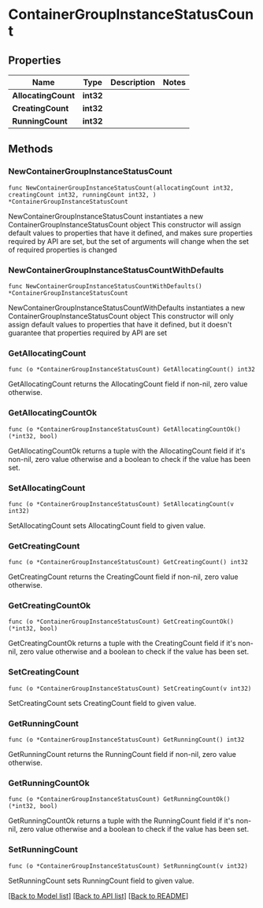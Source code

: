 # ContainerGroupInstanceStatusCount

## Properties

Name | Type | Description | Notes
------------ | ------------- | ------------- | -------------
**AllocatingCount** | **int32** |  | 
**CreatingCount** | **int32** |  | 
**RunningCount** | **int32** |  | 

## Methods

### NewContainerGroupInstanceStatusCount

`func NewContainerGroupInstanceStatusCount(allocatingCount int32, creatingCount int32, runningCount int32, ) *ContainerGroupInstanceStatusCount`

NewContainerGroupInstanceStatusCount instantiates a new ContainerGroupInstanceStatusCount object
This constructor will assign default values to properties that have it defined,
and makes sure properties required by API are set, but the set of arguments
will change when the set of required properties is changed

### NewContainerGroupInstanceStatusCountWithDefaults

`func NewContainerGroupInstanceStatusCountWithDefaults() *ContainerGroupInstanceStatusCount`

NewContainerGroupInstanceStatusCountWithDefaults instantiates a new ContainerGroupInstanceStatusCount object
This constructor will only assign default values to properties that have it defined,
but it doesn't guarantee that properties required by API are set

### GetAllocatingCount

`func (o *ContainerGroupInstanceStatusCount) GetAllocatingCount() int32`

GetAllocatingCount returns the AllocatingCount field if non-nil, zero value otherwise.

### GetAllocatingCountOk

`func (o *ContainerGroupInstanceStatusCount) GetAllocatingCountOk() (*int32, bool)`

GetAllocatingCountOk returns a tuple with the AllocatingCount field if it's non-nil, zero value otherwise
and a boolean to check if the value has been set.

### SetAllocatingCount

`func (o *ContainerGroupInstanceStatusCount) SetAllocatingCount(v int32)`

SetAllocatingCount sets AllocatingCount field to given value.


### GetCreatingCount

`func (o *ContainerGroupInstanceStatusCount) GetCreatingCount() int32`

GetCreatingCount returns the CreatingCount field if non-nil, zero value otherwise.

### GetCreatingCountOk

`func (o *ContainerGroupInstanceStatusCount) GetCreatingCountOk() (*int32, bool)`

GetCreatingCountOk returns a tuple with the CreatingCount field if it's non-nil, zero value otherwise
and a boolean to check if the value has been set.

### SetCreatingCount

`func (o *ContainerGroupInstanceStatusCount) SetCreatingCount(v int32)`

SetCreatingCount sets CreatingCount field to given value.


### GetRunningCount

`func (o *ContainerGroupInstanceStatusCount) GetRunningCount() int32`

GetRunningCount returns the RunningCount field if non-nil, zero value otherwise.

### GetRunningCountOk

`func (o *ContainerGroupInstanceStatusCount) GetRunningCountOk() (*int32, bool)`

GetRunningCountOk returns a tuple with the RunningCount field if it's non-nil, zero value otherwise
and a boolean to check if the value has been set.

### SetRunningCount

`func (o *ContainerGroupInstanceStatusCount) SetRunningCount(v int32)`

SetRunningCount sets RunningCount field to given value.



[[Back to Model list]](../README.md#documentation-for-models) [[Back to API list]](../README.md#documentation-for-api-endpoints) [[Back to README]](../README.md)


